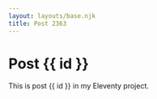 ```yaml
---
layout: layouts/base.njk
title: Post 2363
---
```


# Post {{ id }}

This is post {{ id }} in my Eleventy project.
